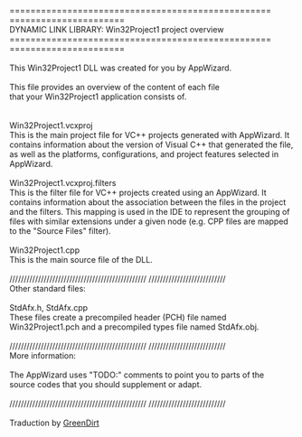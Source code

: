 ================================================== ======================<br>
    DYNAMIC LINK LIBRARY: Win32Project1 project overview<br>
================================================== ======================<br>
<br>
This Win32Project1 DLL was created for you by AppWizard.<br>
<br>
This file provides an overview of the content of each file<br>
that your Win32Project1 application consists of.<br>
<br>
<br>
Win32Project1.vcxproj<br>
    This is the main project file for VC++ projects generated with AppWizard. It contains information about the version of Visual C++ that generated the file, as well as the platforms, configurations, and project features selected in AppWizard.<br>
<br>
Win32Project1.vcxproj.filters<br>
    This is the filter file for VC++ projects created using an AppWizard. It contains information about the association between the files in the project and the filters. This mapping is used in the IDE to represent the grouping of files with similar extensions under a given node (e.g. CPP files are mapped to the "Source Files" filter).<br>
<br>
Win32Project1.cpp<br>
    This is the main source file of the DLL.<br>
<br>
//////////////////////////////////////////////// ///////////////////////////<br>
Other standard files:<br>
<br>
StdAfx.h, StdAfx.cpp<br>
    These files create a precompiled header (PCH) file named Win32Project1.pch and a precompiled types file named StdAfx.obj.<br>
<br>
//////////////////////////////////////////////// ///////////////////////////<br>
More information:<br>
<br>
The AppWizard uses "TODO:" comments to point you to parts of the<br>
source codes that you should supplement or adapt.<br>
<br>
//////////////////////////////////////////////// ///////////////////////////<br>
<br>
Traduction by [GreenDirt](https://github.com/GreenDirt/)<br>
